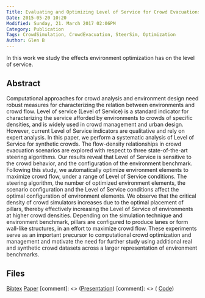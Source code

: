 ```yaml
---
Title: Evaluating and Optimizing Level of Service for Crowd Evacuations
Date: 2015-05-20 10:20
Modified: Sunday, 21. March 2017 02:06PM 
Category: Publication
Tags: CrowdSimulation, CrowdEvacuation, SteerSim, Optimization
Author: Glen B
---
```


In this work we study the effects environment optimization has on the level of service.

## Abstract

Computational approaches for crowd analysis and environment design need robust measures for characterizing the relation between environments and crowd flow. Level of service (Level of Service) is a standard indicator for characterizing the service afforded by environments to crowds of specific densities, and is widely used in crowd management and urban design. However, current Level of Service indicators are qualitative and rely on expert analysis. In this paper, we perform a systematic analysis of Level of Service for synthetic crowds. The flow-density relationships in crowd evacuation scenarios are explored with respect to three state-of-the-art steering algorithms. Our results reveal that Level of Service is sensitive to the crowd behavior, and the configuration of the environment benchmark. Following this study, we automatically optimize environment elements to maximize crowd flow, under a range of Level of Service conditions. The steering algorithm, the number of optimized environment elements, the scenario configuration and the Level of Service conditions affect the optimal configuration of environment elements. We observe that the critical density of crowd simulators increases due to the optimal placement of pillars, thereby effectively increasing the Level of Service of environments at higher crowd densities. Depending on the simulation technique and environment benchmark, pillars are configured to produce lanes or form wall-like structures, in an effort to maximize crowd flow. These experiments serve as an important precursor to computational crowd optimization and management and motivate the need for further study using additional real and synthetic crowd datasets across a larger representation of environment benchmarks.

## Files

[Bibtex](../files/bibtex/LOSOpt.bib)
[Paper](../projects/OptLOS/MIG_2015_LOS.pdf)
[comment]: <> ([Presentation](../projects/GameLevelOptimization/paper_errata.pdf))
[comment]: <> ( [Code](https://github.com/FracturedPlane/EnvironmentInterface))

